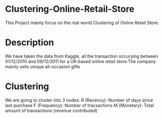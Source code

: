 # Clustering-Online-Retail-Store
This Project mainly focus on the real world Clustering of Online Retail Store.

# Description
We have taken the data from Kaggle, all the transaction occurying between 01/12/2010 and 09/12/2011 for a UK-based online retail store.The company mainly sells unique all-occasion gifts

# Clustering
We are going to cluster into 3 nodes:
R (Recency): Number of days since last purchase
F (Frequency): Number of tracsactions
M (Monetary): Total amount of transactions (revenue contributed)


